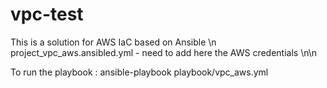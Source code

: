 # vpc-test

This is a solution for AWS IaC based on Ansible \n
project_vpc_aws.ansibled.yml  - need to add here the AWS credentials \n\n

To run the playbook :
ansible-playbook playbook/vpc_aws.yml
